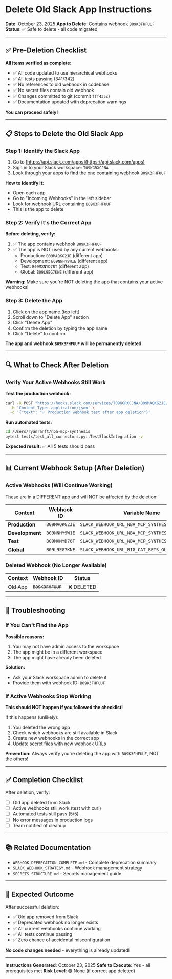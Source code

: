 # Delete Old Slack App Instructions

**Date**: October 23, 2025
**App to Delete**: Contains webhook `B09K3FHFUUF`
**Status**: ✅ Safe to delete - all code migrated

---

## ✅ Pre-Deletion Checklist

**All items verified as complete:**
- ✅ All code updated to use hierarchical webhooks
- ✅ All tests passing (341/342)
- ✅ No references to old webhook in codebase
- ✅ No secret files contain old webhook
- ✅ Changes committed to git (commit `fff435c`)
- ✅ Documentation updated with deprecation warnings

**You can proceed safely!**

---

## 📋 Steps to Delete the Old Slack App

### Step 1: Identify the Slack App

1. Go to [https://api.slack.com/apps](https://api.slack.com/apps)
2. Sign in to your Slack workspace: `T09KGRXCJNA`
3. Look through your apps to find the one containing webhook `B09K3FHFUUF`

**How to identify it:**
- Open each app
- Go to "Incoming Webhooks" in the left sidebar
- Look for webhook URL containing `B09K3FHFUUF`
- This is the app to delete

### Step 2: Verify It's the Correct App

**Before deleting, verify:**
1. ✅ The app contains webhook `B09K3FHFUUF`
2. ✅ The app is NOT used by any current webhooks:
   - Production: `B09MAQKG2JE` (different app)
   - Development: `B09NNHY9W1E` (different app)
   - Test: `B09MXNYD78T` (different app)
   - Global: `B09L9EG7KNE` (different app)

**Warning:** Make sure you're NOT deleting the app that contains your active webhooks!

### Step 3: Delete the App

1. Click on the app name (top left)
2. Scroll down to "Delete App" section
3. Click "Delete App"
4. Confirm the deletion by typing the app name
5. Click "Delete" to confirm

**The app and webhook `B09K3FHFUUF` will be permanently deleted.**

---

## 🔍 What to Check After Deletion

### Verify Your Active Webhooks Still Work

**Test the production webhook:**
```bash
curl -X POST "https://hooks.slack.com/services/T09KGRXCJNA/B09MAQKG2JE/..." \
  -H 'Content-Type: application/json' \
  -d '{"text": "✅ Production webhook test after app deletion"}'
```

**Run automated tests:**
```bash
cd /Users/ryanranft/nba-mcp-synthesis
pytest tests/test_all_connectors.py::TestSlackIntegration -v
```

**Expected result:** ✅ All 5 tests should pass

---

## 📊 Current Webhook Setup (After Deletion)

### Active Webhooks (Will Continue Working)
These are in a DIFFERENT app and will NOT be affected by the deletion:

| Context | Webhook ID | Variable Name |
|---------|------------|---------------|
| **Production** | `B09MAQKG2JE` | `SLACK_WEBHOOK_URL_NBA_MCP_SYNTHESIS_WORKFLOW` |
| **Development** | `B09NNHY9W1E` | `SLACK_WEBHOOK_URL_NBA_MCP_SYNTHESIS_DEVELOPMENT` |
| **Test** | `B09MXNYD78T` | `SLACK_WEBHOOK_URL_NBA_MCP_SYNTHESIS_TEST` |
| **Global** | `B09L9EG7KNE` | `SLACK_WEBHOOK_URL_BIG_CAT_BETS_GLOBAL_WORKFLOW` |

### Deleted Webhook (No Longer Available)
| Context | Webhook ID | Status |
|---------|------------|--------|
| ~~Old App~~ | ~~`B09K3FHFUUF`~~ | ❌ DELETED |

---

## 🚨 Troubleshooting

### If You Can't Find the App
**Possible reasons:**
1. You may not have admin access to the workspace
2. The app might be in a different workspace
3. The app might have already been deleted

**Solution:**
- Ask your Slack workspace admin to delete it
- Provide them with webhook ID: `B09K3FHFUUF`

### If Active Webhooks Stop Working
**This should NOT happen if you followed the checklist!**

If this happens (unlikely):
1. You deleted the wrong app
2. Check which webhooks are still available in Slack
3. Create new webhooks in the correct app
4. Update secret files with new webhook URLs

**Prevention:** Always verify you're deleting the app with `B09K3FHFUUF`, NOT the others!

---

## ✅ Completion Checklist

After deletion, verify:
- [ ] Old app deleted from Slack
- [ ] Active webhooks still work (test with curl)
- [ ] Automated tests still pass (5/5)
- [ ] No error messages in production logs
- [ ] Team notified of cleanup

---

## 📚 Related Documentation

- `WEBHOOK_DEPRECATION_COMPLETE.md` - Complete deprecation summary
- `SLACK_WEBHOOK_STRATEGY.md` - Webhook management strategy
- `SECRETS_STRUCTURE.md` - Secrets management guide

---

## 🎉 Expected Outcome

After successful deletion:
- ✅ Old app removed from Slack
- ✅ Deprecated webhook no longer exists
- ✅ All current webhooks continue working
- ✅ All tests continue passing
- ✅ Zero chance of accidental misconfiguration

**No code changes needed** - everything is already updated!

---

**Instructions Generated**: October 23, 2025
**Safe to Execute**: Yes - all prerequisites met
**Risk Level**: 🟢 None (if correct app deleted)

